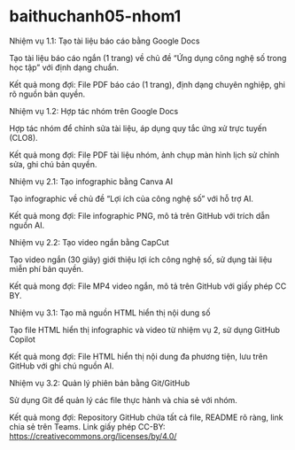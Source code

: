 # baithuchanh05-nhom1
Nhiệm vụ 1.1: Tạo tài liệu báo cáo bằng Google Docs

 Tạo tài liệu báo cáo ngắn (1 trang) về chủ đề “Ứng dụng công nghệ số trong học tập” với định dạng chuẩn.
 
Kết quả mong đợi: File PDF báo cáo (1 trang), định dạng chuyên nghiệp, ghi rõ nguồn bản quyền.

Nhiệm vụ 1.2: Hợp tác nhóm trên Google Docs

 Hợp tác nhóm để chỉnh sửa tài liệu, áp dụng quy tắc ứng xử trực tuyến (CLO8).
 
Kết quả mong đợi: File PDF tài liệu nhóm, ảnh chụp màn hình lịch sử chỉnh sửa, ghi chú bản quyền.

Nhiệm vụ 2.1: Tạo infographic bằng Canva AI

 Tạo infographic về chủ đề “Lợi ích của công nghệ số” với hỗ trợ AI.
 
Kết quả mong đợi: File infographic PNG, mô tả trên GitHub với trích dẫn nguồn AI.

Nhiệm vụ 2.2: Tạo video ngắn bằng CapCut

 Tạo video ngắn (30 giây) giới thiệu lợi ích công nghệ số, sử dụng tài liệu miễn phí bản quyền.
 
Kết quả mong đợi: File MP4 video ngắn, mô tả trên GitHub với giấy phép CC BY.

Nhiệm vụ 3.1: Tạo mã nguồn HTML hiển thị nội dung số

 Tạo file HTML hiển thị infographic và video từ nhiệm vụ 2, sử dụng GitHub Copilot
 
Kết quả mong đợi: File HTML hiển thị nội dung đa phương tiện, lưu trên GitHub với ghi chú nguồn AI.

Nhiệm vụ 3.2: Quản lý phiên bản bằng Git/GitHub

 Sử dụng Git để quản lý các file thực hành và chia sẻ với nhóm.
 
Kết quả mong đợi: Repository GitHub chứa tất cả file, README rõ ràng, link chia sẻ trên Teams.
Link giấy phép CC-BY:  
 https://creativecommons.org/licenses/by/4.0/




